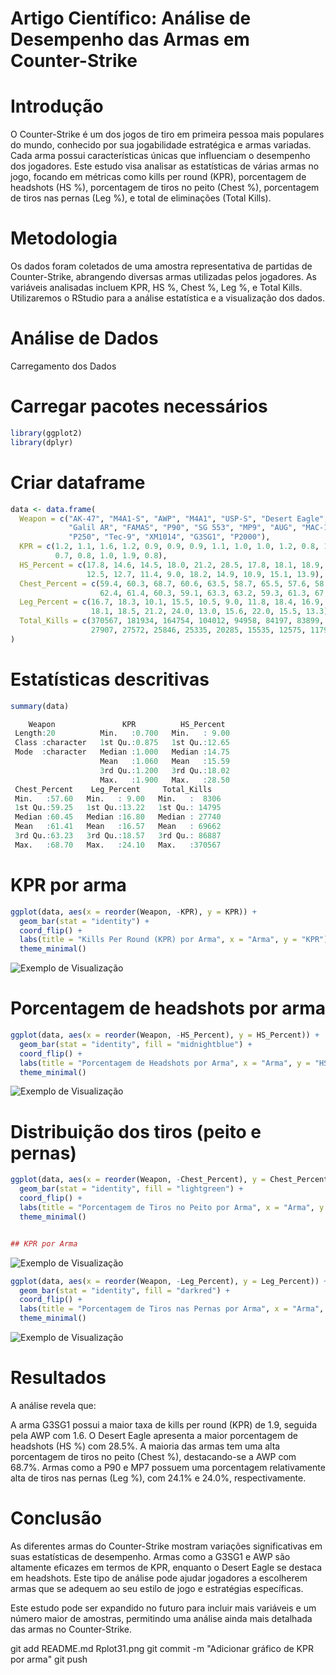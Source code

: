 # Artigo Científico: Análise de Desempenho das Armas em Counter-Strike

# Introdução
O Counter-Strike é um dos jogos de tiro em primeira pessoa mais populares do mundo, conhecido por sua jogabilidade estratégica e armas variadas. Cada arma possui características únicas que influenciam o desempenho dos jogadores. Este estudo visa analisar as estatísticas de várias armas no jogo, focando em métricas como kills per round (KPR), porcentagem de headshots (HS %), porcentagem de tiros no peito (Chest %), porcentagem de tiros nas pernas (Leg %), e total de eliminações (Total Kills).

# Metodologia
Os dados foram coletados de uma amostra representativa de partidas de Counter-Strike, abrangendo diversas armas utilizadas pelos jogadores. As variáveis analisadas incluem KPR, HS %, Chest %, Leg %, e Total Kills. Utilizaremos o RStudio para a análise estatística e a visualização dos dados.

# Análise de Dados
Carregamento dos Dados


# Carregar pacotes necessários
```r
library(ggplot2)
library(dplyr)
```
# Criar dataframe
```r
data <- data.frame(
  Weapon = c("AK-47", "M4A1-S", "AWP", "M4A1", "USP-S", "Desert Eagle", "Glock-18", 
             "Galil AR", "FAMAS", "P90", "SG 553", "MP9", "AUG", "MAC-10", "MP7", 
             "P250", "Tec-9", "XM1014", "G3SG1", "P2000"),
  KPR = c(1.2, 1.1, 1.6, 1.2, 0.9, 0.9, 0.9, 1.1, 1.0, 1.0, 1.2, 0.8, 1.3, 0.8, 1.0, 
          0.7, 0.8, 1.0, 1.9, 0.8),
  HS_Percent = c(17.8, 14.6, 14.5, 18.0, 21.2, 28.5, 17.8, 18.1, 18.9, 10.0, 13.8, 
                 12.5, 12.7, 11.4, 9.0, 18.2, 14.9, 10.9, 15.1, 13.9),
  Chest_Percent = c(59.4, 60.3, 68.7, 60.6, 63.5, 58.7, 65.5, 57.6, 58.7, 58.3, 59.7, 
                    62.4, 61.4, 60.3, 59.1, 63.3, 63.2, 59.3, 61.3, 67.0),
  Leg_Percent = c(16.7, 18.3, 10.1, 15.5, 10.5, 9.0, 11.8, 18.4, 16.9, 24.1, 18.8, 
                  18.1, 18.5, 21.2, 24.0, 13.0, 15.6, 22.0, 15.5, 13.3),
  Total_Kills = c(370567, 181934, 164754, 104012, 94958, 84197, 83899, 63215, 50834, 
                  27907, 27572, 25846, 25335, 20285, 15535, 12575, 11796, 10428, 9289, 8306)
)
```


# Estatísticas descritivas
```r
summary(data)

    Weapon               KPR          HS_Percent   
 Length:20          Min.   :0.700   Min.   : 9.00  
 Class :character   1st Qu.:0.875   1st Qu.:12.65  
 Mode  :character   Median :1.000   Median :14.75  
                    Mean   :1.060   Mean   :15.59  
                    3rd Qu.:1.200   3rd Qu.:18.02  
                    Max.   :1.900   Max.   :28.50  
 Chest_Percent    Leg_Percent     Total_Kills    
 Min.   :57.60   Min.   : 9.00   Min.   :  8306  
 1st Qu.:59.25   1st Qu.:13.22   1st Qu.: 14795  
 Median :60.45   Median :16.80   Median : 27740  
 Mean   :61.41   Mean   :16.57   Mean   : 69662  
 3rd Qu.:63.23   3rd Qu.:18.57   3rd Qu.: 86887  
 Max.   :68.70   Max.   :24.10   Max.   :370567  
```
# KPR por arma
```r
ggplot(data, aes(x = reorder(Weapon, -KPR), y = KPR)) +
  geom_bar(stat = "identity") +
  coord_flip() +
  labs(title = "Kills Per Round (KPR) por Arma", x = "Arma", y = "KPR") +
  theme_minimal()
```
![Exemplo de Visualização](Rplot31.png)


# Porcentagem de headshots por arma
```r
ggplot(data, aes(x = reorder(Weapon, -HS_Percent), y = HS_Percent)) +
  geom_bar(stat = "identity", fill = "midnightblue") +
  coord_flip() +
  labs(title = "Porcentagem de Headshots por Arma", x = "Arma", y = "HS %") +
  theme_minimal()
```
![Exemplo de Visualização](Rplot32.png)

# Distribuição dos tiros (peito e pernas)
```r
ggplot(data, aes(x = reorder(Weapon, -Chest_Percent), y = Chest_Percent)) +
  geom_bar(stat = "identity", fill = "lightgreen") +
  coord_flip() +
  labs(title = "Porcentagem de Tiros no Peito por Arma", x = "Arma", y = "Chest %") +
  theme_minimal()


## KPR por Arma
```
![Exemplo de Visualização](Rplot33.png)


```r
ggplot(data, aes(x = reorder(Weapon, -Leg_Percent), y = Leg_Percent)) +
  geom_bar(stat = "identity", fill = "darkred") +
  coord_flip() +
  labs(title = "Porcentagem de Tiros nas Pernas por Arma", x = "Arma", y = "Leg %") +
  theme_minimal()

```
![Exemplo de Visualização](Rplot34.png)


# Resultados
A análise revela que:

A arma G3SG1 possui a maior taxa de kills per round (KPR) de 1.9, seguida pela AWP com 1.6.
O Desert Eagle apresenta a maior porcentagem de headshots (HS %) com 28.5%.
A maioria das armas tem uma alta porcentagem de tiros no peito (Chest %), destacando-se a AWP com 68.7%.
Armas como a P90 e MP7 possuem uma porcentagem relativamente alta de tiros nas pernas (Leg %), com 24.1% e 24.0%, respectivamente.

# Conclusão
As diferentes armas do Counter-Strike mostram variações significativas em suas estatísticas de desempenho. Armas como a G3SG1 e AWP são altamente eficazes em termos de KPR, enquanto o Desert Eagle se destaca em headshots. Este tipo de análise pode ajudar jogadores a escolherem armas que se adequem ao seu estilo de jogo e estratégias específicas.

Este estudo pode ser expandido no futuro para incluir mais variáveis e um número maior de amostras, permitindo uma análise ainda mais detalhada das armas no Counter-Strike.

git add README.md Rplot31.png
git commit -m "Adicionar gráfico de KPR por arma"
git push
